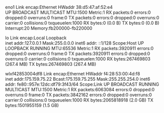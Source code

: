 eno1      Link encap:Ethernet  HWaddr 38:d5:47:af:52:e4  
          UP BROADCAST MULTICAST  MTU:1500  Metric:1
          RX packets:0 errors:0 dropped:0 overruns:0 frame:0
          TX packets:0 errors:0 dropped:0 overruns:0 carrier:0
          collisions:0 txqueuelen:1000 
          RX bytes:0 (0.0 B)  TX bytes:0 (0.0 B)
          Interrupt:20 Memory:fb200000-fb220000 

lo        Link encap:Local Loopback  
          inet addr:127.0.0.1  Mask:255.0.0.0
          inet6 addr: ::1/128 Scope:Host
          UP LOOPBACK RUNNING  MTU:65536  Metric:1
          RX packets:3920911 errors:0 dropped:0 overruns:0 frame:0
          TX packets:3920911 errors:0 dropped:0 overruns:0 carrier:0
          collisions:0 txqueuelen:1000 
          RX bytes:267469803 (267.4 MB)  TX bytes:267469803 (267.4 MB)

wlxf42853004df8 Link encap:Ethernet  HWaddr f4:28:53:00:4d:f8  
          inet addr:175.159.75.22  Bcast:175.159.75.255  Mask:255.255.254.0
          inet6 addr: fe80::957e:12dc:df79:3f43/64 Scope:Link
          UP BROADCAST RUNNING MULTICAST  MTU:1500  Metric:1
          RX packets:6063084 errors:0 dropped:0 overruns:0 frame:0
          TX packets:3842162 errors:0 dropped:0 overruns:0 carrier:0
          collisions:0 txqueuelen:1000 
          RX bytes:2065818918 (2.0 GB)  TX bytes:1501955159 (1.5 GB)


